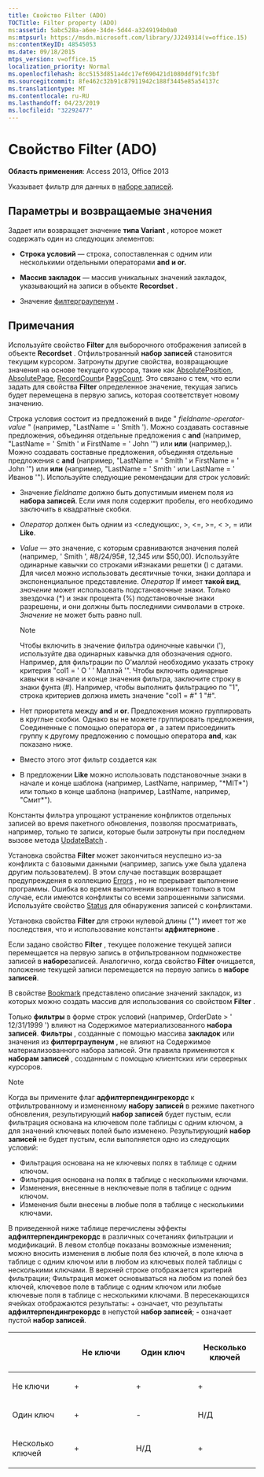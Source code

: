 ```yaml
---
title: Свойство Filter (ADO)
TOCTitle: Filter property (ADO)
ms:assetid: 5abc528a-a6ee-34de-5d44-a3249194b0a0
ms:mtpsurl: https://msdn.microsoft.com/library/JJ249314(v=office.15)
ms:contentKeyID: 48545053
ms.date: 09/18/2015
mtps_version: v=office.15
localization_priority: Normal
ms.openlocfilehash: 8cc5153d851a4dc17ef690421d1080ddf91fc3bf
ms.sourcegitcommit: 8fe462c32b91c87911942c188f3445e85a54137c
ms.translationtype: MT
ms.contentlocale: ru-RU
ms.lasthandoff: 04/23/2019
ms.locfileid: "32292477"
---
```

# <a name="filter-property-ado"></a>Свойство Filter (ADO)


**Область применения**: Access 2013, Office 2013

Указывает фильтр для данных в [наборе записей](recordset-object-ado.md).

## <a name="settings-and-return-values"></a>Параметры и возвращаемые значения

Задает или возвращает значение **типа Variant** , которое может содержать один из следующих элементов:

  - **Строка условий** — строка, сопоставленная с одним или несколькими отдельными операторами **and** **и or.**

  - **Массив закладок** — массив уникальных значений закладок, указывающий на записи в объекте **Recordset** .

  - Значение [филтерграупенум](filtergroupenum.md) .

## <a name="remarks"></a>Примечания

Используйте свойство **Filter** для выборочного отображения записей в объекте **Recordset** . Отфильтрованный **набор записей** становится текущим курсором. Затронуты другие свойства, возвращающие значения на основе текущего курсора, такие как [AbsolutePosition](absoluteposition-property-ado.md), [AbsolutePage](absolutepage-property-ado.md), [RecordCount](recordcount-property-ado.md)и [PageCount](pagecount-property-ado.md). Это связано с тем, что если задать для свойства **Filter** определенное значение, текущая запись будет перемещена в первую запись, которая соответствует новому значению.

Строка условия состоит из предложений в виде " *fieldname-operator-value* " (например, "LastName = ' Smith '). Можно создавать составные предложения, объединяя отдельные предложения с **and** (например, "LastName = ' Smith ' и FirstName = ' John '") или **или** (например,). Можно создавать составные предложения, объединяя отдельные предложения с **and** (например, "LastName = ' Smith ' и FirstName = ' John '") или **или** (например, "LastName = ' Smith ' или LastName = ' Иванов '"). Используйте следующие рекомендации для строк условий:

  - Значение *fieldname* должно быть допустимым именем поля из **набора записей**. Если имя поля содержит пробелы, его необходимо заключить в квадратные скобки.

  - *Оператор* должен быть одним из \<следующих:, \>, \<=, \>=, \< \>, = или **Like**.

  - *Value* — это значение, с которым сравниваются значения полей (например, ' Smith ', \#8/24/95\#, 12,345 или $50,00). Используйте одинарные кавычки со строками и\#знаками решетки () с датами. Для чисел можно использовать десятичные точки, знаки доллара и экспоненциальное представление. *Оператор* If имеет **такой вид**, *значение* может использовать подстановочные знаки. Только звездочка (\*) и знак процента (%) подстановочные знаки разрешены, и они должны быть последними символами в строке. *Значение* не может быть равно null.

    > [!NOTE]
    > Чтобы включить в значение фильтра одиночные кавычки ('), используйте два одинарных кавычка для обозначения одного. Например, для фильтрации по О'маллэй необходимо указать строку критерия "col1 = ' O ' ' Маллэй '". Чтобы включить одинарные кавычки в начале и конце значения фильтра, заключите строку в знаки фунта (#). Например, чтобы выполнить фильтрацию по "1", строка критериев должна иметь значение "col1 = #" 1 "#".

  - Нет приоритета между **and** и **or**. Предложения можно группировать в круглые скобки. Однако вы не можете группировать предложения, Соединенные с помощью оператора **or** , а затем присоединить группу к другому предложению с помощью оператора **and**, как показано ниже.

  - Вместо этого этот фильтр создается как

  - В предложении **Like** можно использовать подстановочные знаки в начале и конце шаблона (например, LastName, например, "\*MIT\*") или только в конце шаблона (например, LastName, например, "Смит\*").

Константы фильтра упрощают устранение конфликтов отдельных записей во время пакетного обновления, позволяя просматривать, например, только те записи, которые были затронуты при последнем вызове метода [UpdateBatch](updatebatch-method-ado.md) .

Установка свойства **Filter** может закончиться неуспешно из-за конфликта с базовыми данными (например, запись уже была удалена другим пользователем). В этом случае поставщик возвращает предупреждения в коллекцию [Errors](errors-collection-ado.md) , но не прерывает выполнение программы. Ошибка во время выполнения возникает только в том случае, если имеются конфликты со всеми запрошенными записями. Используйте свойство [Status](status-property-ado-recordset.md) для обнаружения записей с конфликтами.

Установка свойства **Filter** для строки нулевой длины ("") имеет тот же последствия, что и использование константы **адфилтерноне** .

Если задано свойство **Filter** , текущее положение текущей записи перемещается на первую запись в отфильтрованном подмножестве записей в **наборе**записей. Аналогично, когда свойство **Filter** очищается, положение текущей записи перемещается на первую запись в **наборе записей**.

В свойстве [Bookmark](bookmark-property-ado.md) представлено описание значений закладок, из которых можно создать массив для использования со свойством **Filter** .

Только **фильтры** в форме строк условий (например, OrderDate \> ' 12/31/1999 ') влияют на Содержимое материализованного **набора записей**. **Фильтры** , созданные с помощью массива **закладок** или значения из **филтерграупенум** , не влияют на Содержимое материализованного набора записей. Эти правила применяются к **наборам записей** , созданным с помощью клиентских или серверных курсоров.

> [!NOTE]
> Когда вы примените флаг **адфилтерпендингрекордс** к отфильтрованному и измененному **набору записей** в режиме пакетного обновления, результирующий **набор записей** будет пустым, если фильтрация основана на ключевом поле таблицы с одним ключом, а для значений ключевых полей было изменено. Результирующий **набор записей** не будет пустым, если выполняется одно из следующих условий:
> - Фильтрация основана на не ключевых полях в таблице с одним ключом.
> - Фильтрация основана на полях в таблице с несколькими ключами.
> - Изменения, внесенные в неключевые поля в таблице с одним ключом.
> - Изменения были внесены в любые поля в таблице с несколькими ключами.

В приведенной ниже таблице перечислены эффекты **адфилтерпендингрекордс** в различных сочетаниях фильтрации и модификаций. В левом столбце показаны возможные изменения; можно вносить изменения в любые поля без ключей, в поле ключа в таблице с одним ключом или в любом из ключевых полей таблицы с несколькими ключами. В верхней строке отображается критерий фильтрации; Фильтрация может основываться на любом из полей без ключей, ключевое поле в таблице с одним ключом или любые ключевые поля в таблице с несколькими ключами. В пересекающихся ячейках отображаются результаты: + означает, что результаты **адфилтерпендингрекордс** в непустой **набор записей**; **-** означает пустой **набор записей**.

<table>
<colgroup>
<col style="width: 25%" />
<col style="width: 25%" />
<col style="width: 25%" />
<col style="width: 25%" />
</colgroup>
<thead>
<tr class="header">
<th><p><br />
</p></th>
<th><p>Не ключи</p></th>
<th><p>Один ключ</p></th>
<th><p>Несколько ключей</p></th>
</tr>
</thead>
<tbody>
<tr class="odd">
<td><p>Не ключи</p></td>
<td><p>+</p></td>
<td><p>+</p></td>
<td><p>+</p></td>
</tr>
<tr class="even">
<td><p>Один ключ</p></td>
<td><p>+</p></td>
<td><p>-</p></td>
<td><p>Н/Д</p></td>
</tr>
<tr class="odd">
<td><p>Несколько ключей</p></td>
<td><p>+</p></td>
<td><p>Н/Д</p></td>
<td><p>+</p></td>
</tr>
</tbody>
</table>

